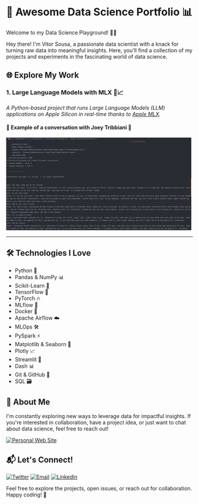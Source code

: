 # 🚀 Awesome Data Science Portfolio 📊

Welcome to my Data Science Playground! 🤖✨

Hey there! I'm Vitor Sousa, a passionate data scientist with a knack for turning raw data into meaningful insights. Here, you'll find a collection of my projects and experiments in the fascinating world of data science.

## 🌐 Explore My Work

### 1. Large Language Models with MLX 🚀📈



*A Python-based project that runs Large Language Models (LLM) applications on Apple Silicon in real-time thanks to [Apple MLX](https://github.com/ml-explore/mlx).*
#### 💬 Example of a conversation with Joey Tribbiani 💬

<img src="utils/llm-w-mlx-joey-conversation.png" width="500" height="250">


--- 
## 🛠️ Technologies I Love

- Python 🐍
- Pandas & NumPy 📊
- Scikit-Learn 🤖
- TensorFlow 🚀
- PyTorch 🔥
- MLflow 🌟
- Docker 🐳
- Apache Airflow ☁️
- MLOps 🛠️
- PySpark ⚡
- Matplotlib & Seaborn 🎨
- Plotly 📈
- Streamlit 📱
- Dash 📊
- Git & GitHub 🐙
- SQL 🗃️

## 📖 About Me

I'm constantly exploring new ways to leverage data for impactful insights. If you're interested in collaboration, have a project idea, or just want to chat about data science, feel free to reach out!

[![Personal Web Site](https://img.shields.io/badge/Website-FF7139?style=for-the-badge&logo=firefox&logoColor=white&labelColor=101010)](https://vitorhcsousa.github.io/)

## 📬 Let's Connect!

[![Twitter](https://img.shields.io/badge/Twitter-1DA1F2?style=for-the-badge&logo=twitter&logoColor=white&labelColor=101010)](https://twitter.com/vitorhcsousa)
[![Email](https://img.shields.io/badge/Email-D14836?style=for-the-badge&logo=gmail&logoColor=white&labelColor=101010)](mailto:vitorsousavhcs@outlook.com)
[![LinkedIn](https://img.shields.io/badge/LinkedIn-0077B5?style=for-the-badge&logo=linkedin&logoColor=white&labelColor=101010)](https://www.linkedin.com/in/vitorhcsousa)

Feel free to explore the projects, open issues, or reach out for collaboration. Happy coding! 🚀
